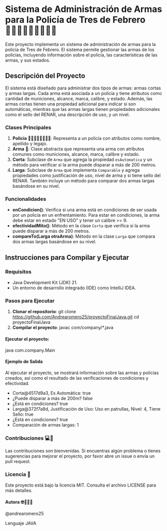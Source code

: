 # Sistema de Administración de Armas para la Policía de Tres de Febrero 👮🏻‍♀️👮🏻👮🏻‍♂️🔫

Este proyecto implementa un sistema de administración de armas para la policía de Tres de Febrero. El sistema permite gestionar las armas de los policías, incluyendo información sobre el policía, las características de las armas, y sus estados.

## Descripción del Proyecto

El sistema está diseñado para administrar dos tipos de armas: armas cortas y armas largas. Cada arma está asociada a un policía y tiene atributos como cantidad de municiones, alcance, marca, calibre, y estado. Además, las armas cortas tienen una propiedad adicional para indicar si son automáticas, mientras que las armas largas tienen propiedades adicionales como el sello del RENAR, una descripción de uso, y un nivel.

### Clases Principales

1. **Policia** 👮🏻‍♀️👮🏻👮🏻‍♂️: Representa a un policía con atributos como nombre, apellido y legajo.
2. **Arma** 🔫: Clase abstracta que representa una arma con atributos comunes como municiones, alcance, marca, calibre y estado.
3. **Corta**: Subclase de `Arma` que agrega la propiedad `esAutomatica` y un método para verificar si la arma puede disparar a más de 200 metros.
4. **Larga**: Subclase de `Arma` que implementa `Comparable` y agrega propiedades como justificación de uso, nivel de arma y si tiene sello del RENAR. También incluye un método para comparar dos armas largas basándose en su nivel.

### Funcionalidades

- **enCondicion()**: Verifica si una arma está en condiciones de ser usada por un policía en un enfrentamiento. Para estar en condiciones, la arma debe estar en estado "EN USO" y tener un calibre >= 9.
- **efectividadMito()**: Método en la clase `Corta` que verifica si la arma puede disparar a más de 200 metros.
- **compareTo(Larga otraArma)**: Método en la clase `Larga` que compara dos armas largas basándose en su nivel.

## Instrucciones para Compilar y Ejecutar

### Requisitos

- Java Development Kit (JDK) 21.
- Un entorno de desarrollo integrado (IDE) como IntelliJ IDEA.

### Pasos para Ejecutar

1. **Clonar el repositorio**:
   git clone https://github.com/Andrearomero25/proyectoFinalJava.git
   cd proyectoFinalJava
2. **Compilar el proyecto**:
javac com/company/*.java

#### Ejecutar el proyecto:
java com.company.Main

#### Ejemplo de Salida
Al ejecutar el proyecto, se mostrará información sobre las armas y policías creados, así como el resultado de las verificaciones de condiciones y efectividad.

- Corta@4517d9a3, Es Automática: true
- ¿Puede disparar a más de 200m? false
- ¿Está en condiciones? true
- Larga@372f7a8d, Justificación de Uso: Uso en patrullas, Nivel: 4, Tiene Sello: true
- ¿Está en condiciones? true
- Comparación de armas largas: 1
  
### Contribuciones 💻📲
Las contribuciones son bienvenidas. Si encuentras algún problema o tienes sugerencias para mejorar el proyecto, por favor abre un issue o envía un pull request.

### Licencia 🪪
Este proyecto está bajo la licencia MIT. Consulta el archivo LICENSE para más detalles.

#### Autora 🤓👩🏻‍💻
@andrearomero25

Lenguaje
JAVA
